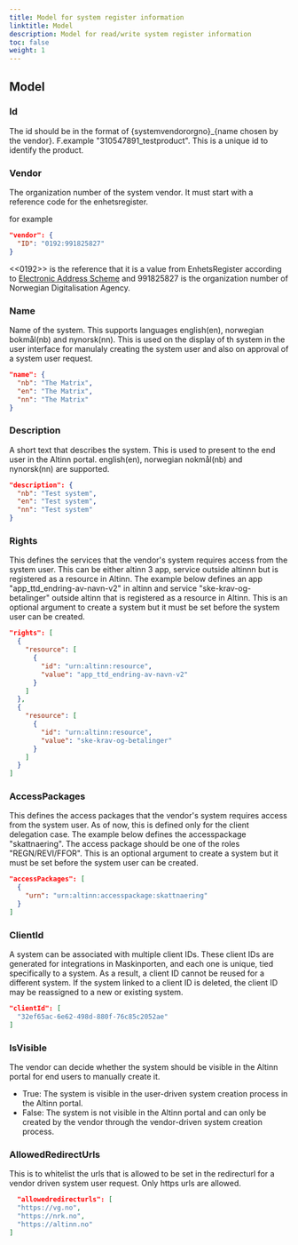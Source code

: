```yaml
---
title: Model for system register information
linktitle: Model
description: Model for read/write system register information
toc: false
weight: 1
---
```

## Model

### Id
The id should be in the format of {systemvendororgno}_{name chosen by the vendor}. F.example "310547891_testproduct". This is a unique id to identify the product.

### Vendor
The organization number of the system vendor. It must start with a reference code for the enhetsregister.

for example
```json
"vendor": {
  "ID": "0192:991825827"
}
```
<<0192>> is the reference that it is a value from EnhetsRegister according to [Electronic Address Scheme](https://docs.peppol.eu/poacc/billing/3.0/codelist/eas/) and 991825827 is the organization number of Norwegian Digitalisation Agency.

### Name
Name of the system. This supports languages english(en), norwegian bokmål(nb) and nynorsk(nn). This is used on the display of th system in the user interface for manulaly creating the system user and also on approval of a system user request.

```json
"name": {
  "nb": "The Matrix",
  "en": "The Matrix",
  "nn": "The Matrix"
}
```

### Description
A short text that describes the system. This is used to present to the end user in the Altinn portal. english(en), norwegian nokmål(nb) and nynorsk(nn) are supported.
```json
"description": {
  "nb": "Test system",
  "en": "Test system",
  "nn": "Test system"
}
```
### Rights
This defines the services that the vendor's system requires access from the system user. This can be either altinn 3 app, service outside altinnn but is registered as a resource in Altinn. The example below defines an app "app_ttd_endring-av-navn-v2" in altinn and service "ske-krav-og-betalinger" outside altinn that is registered as a resource in Altinn. This is an optional argument to create a system but it must be set before the system user can be created.
```json
"rights": [
  {
    "resource": [
      {
        "id": "urn:altinn:resource",
        "value": "app_ttd_endring-av-navn-v2"
      }
    ]
  },
  {
    "resource": [
      {
        "id": "urn:altinn:resource",
        "value": "ske-krav-og-betalinger"
      }
    ]
  }
]
```
### AccessPackages
This defines the access packages that the vendor's system requires access from the system user. As of now, this is defined only for the client delegation case. The example below defines the accesspackage "skattnaering". The access package should be one of the roles "REGN/REVI/FFOR". This is an optional argument to create a system but it must be set before the system user can be created.
```json
"accessPackages": [
  {
    "urn": "urn:altinn:accesspackage:skattnaering"
  }
]
```

### ClientId
A system can be associated with multiple client IDs. These client IDs are generated for integrations in Maskinporten, and each one is unique, tied specifically to a system. As a result, a client ID cannot be reused for a different system. If the system linked to a client ID is deleted, the client ID may be reassigned to a new or existing system.

```json
"clientId": [
  "32ef65ac-6e62-498d-880f-76c85c2052ae"
]
```

### IsVisible
The vendor can decide whether the system should be visible in the Altinn portal for end users to manually create it.
 - True: The system is visible in the user-driven system creation process in the Altinn portal.
 - False: The system is not visible in the Altinn portal and can only be created by the vendor through the vendor-driven system creation process.

### AllowedRedirectUrls
This is to whitelist the urls that is allowed to be set in the redirecturl for a vendor driven system user request. Only https urls are allowed.
```json
  "allowedredirecturls": [
  "https://vg.no",
  "https://nrk.no",
  "https://altinn.no"
]
```